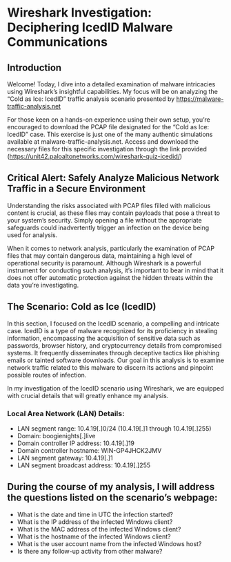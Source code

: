 # Wireshark Investigation: Deciphering IcedID Malware Communications

## Introduction
Welcome! Today, I dive into a detailed examination of malware intricacies using Wireshark’s insightful capabilities. My focus will be on analyzing the “Cold as Ice: IcedID” traffic analysis scenario presented by https://malware-traffic-analysis.net

For those keen on a hands-on experience using their own setup, you’re encouraged to download the PCAP file designated for the “Cold as Ice: IcedID” case. This exercise is just one of the many authentic simulations available at malware-traffic-analysis.net. Access and download the necessary files for this specific investigation through the link provided (https://unit42.paloaltonetworks.com/wireshark-quiz-icedid/)

## Critical Alert: Safely Analyze Malicious Network Traffic in a Secure Environment
Understanding the risks associated with PCAP files filled with malicious content is crucial, as these files may contain payloads that pose a threat to your system’s security. Simply opening a file without the appropriate safeguards could inadvertently trigger an infection on the device being used for analysis.

When it comes to network analysis, particularly the examination of PCAP files that may contain dangerous data, maintaining a high level of operational security is paramount. Although Wireshark is a powerful instrument for conducting such analysis, it’s important to bear in mind that it does not offer automatic protection against the hidden threats within the data you’re investigating.

## The Scenario: Cold as Ice (IcedID)

In this section, I focused on the IcedID scenario, a compelling and intricate case. IcedID is a type of malware recognized for its proficiency in stealing information, encompassing the acquisition of sensitive data such as passwords, browser history, and cryptocurrency details from compromised systems. It frequently disseminates through deceptive tactics like phishing emails or tainted software downloads. Our goal in this analysis is to examine network traffic related to this malware to discern its actions and pinpoint possible routes of infection.

In my investigation of the IcedID scenario using Wireshark, we are equipped with crucial details that will greatly enhance my analysis.

### Local Area Network (LAN) Details:
   - LAN segment range: 10.4.19[.]0/24 (10.4.19[.]1 through 10.4.19[.]255)
   - Domain: boogienights[.]live
   - Domain controller IP address: 10.4.19[.]19
   - Domain controller hostname: WIN-GP4JHCK2JMV
   - LAN segment gateway: 10.4.19[.]1
   - LAN segment broadcast address: 10.4.19[.]255

## During the course of my analysis, I will address the questions listed on the scenario’s webpage:
   - What is the date and time in UTC the infection started?
   - What is the IP address of the infected Windows client?
   - What is the MAC address of the infected Windows client?
   - What is the hostname of the infected Windows client?
   - What is the user account name from the infected Windows host?
   - Is there any follow-up activity from other malware?



